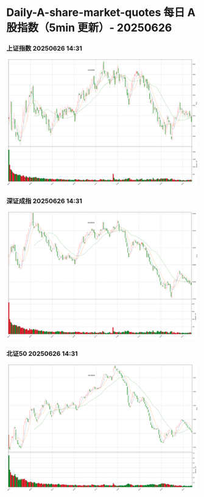 
# Daily-A-share-market-quotes 每日 A 股指数（5min 更新）- 20250626

### 上证指数 20250626 14:31
![](./fig/2025/6/20250626-sh000001.png)

### 深证成指 20250626 14:31
![](./fig/2025/6/20250626-sz399001.png)

### 北证50 20250626 14:31
![](./fig/2025/6/20250626-bj899050.png)
